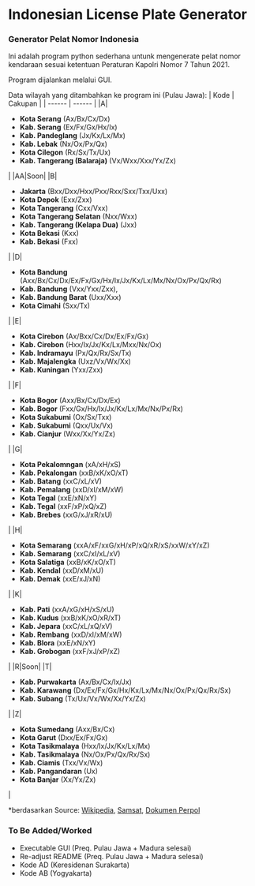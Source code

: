 # Indonesian License Plate Generator
### Generator Pelat Nomor Indonesia

Ini adalah program python sederhana untunk mengenerate pelat nomor kendaraan sesuai ketentuan Peraturan Kapolri Nomor 7 Tahun 2021.

Program dijalankan melalui GUI.

Data wilayah yang ditambahkan ke program ini (Pulau Jawa):
| Kode | Cakupan |
| ------ | ------ |
|A| <ul><li>**Kota Serang** (Ax/Bx/Cx/Dx)</li><li>**Kab. Serang** (Ex/Fx/Gx/Hx/Ix)</li><li>**Kab. Pandeglang** (Jx/Kx/Lx/Mx)</li><li>**Kab. Lebak** (Nx/Ox/Px/Qx)</li><li>**Kota Cilegon** (Rx/Sx/Tx/Ux)</li><li>**Kab. Tangerang (Balaraja)** (Vx/Wxx/Xxx/Yx/Zx)</li></ul>|
|AA|Soon|
|B| <ul><li>**Jakarta** (Bxx/Dxx/Hxx/Pxx/Rxx/Sxx/Txx/Uxx)</li><li>**Kota Depok** (Exx/Zxx)</li><li>**Kota Tangerang** (Cxx/Vxx)</li><li>**Kota Tangerang Selatan** (Nxx/Wxx)</li><li>**Kab. Tangerang (Kelapa Dua)** (Jxx)</li><li>**Kota Bekasi** (Kxx)</li><li>**Kab. Bekasi** (Fxx)</li></ul> |
|D| <ul><li>**Kota Bandung** (Axx/Bx/Cx/Dx/Ex/Fx/Gx/Hx/Ix/Jx/Kx/Lx/Mx/Nx/Ox/Px/Qx/Rx)</li><li>**Kab. Bandung** (Vxx/Yxx/Zxx),</li><li>**Kab. Bandung Barat** (Uxx/Xxx)</li><li>**Kota Cimahi** (Sxx/Tx)</li></ul> |
|E| <ul><li>**Kota Cirebon** (Ax/Bxx/Cx/Dx/Ex/Fx/Gx)</li><li>**Kab. Cirebon** (Hxx/Ix/Jx/Kx/Lx/Mxx/Nx/Ox)</li><li>**Kab. Indramayu** (Px/Qx/Rx/Sx/Tx)</li><li>**Kab. Majalengka** (Uxz/Vx/Wx/Xx)</li><li>**Kab. Kuningan** (Yxx/Zxx)</li></ul>|
|F| <ul><li>**Kota Bogor** (Axx/Bx/Cx/Dx/Ex)</li><li>**Kab. Bogor** (Fxx/Gx/Hx/Ix/Jx/Kx/Lx/Mx/Nx/Px/Rx)</li><li>**Kota Sukabumi** (Ox/Sx/Txx)</li><li>**Kab. Sukabumi** (Qxx/Ux/Vx)</li><li>**Kab. Cianjur** (Wxx/Xx/Yx/Zx)</li></ul>|
|G| <ul><li>**Kota Pekalomngan** (xA/xH/xS)</li><li>**Kab. Pekalongan** (xxB/xK/xO/xT)</li><li>**Kab. Batang** (xxC/xL/xV)</li><li>**Kab. Pemalang** (xxD/xI/xM/xW)</li><li>**Kota Tegal** (xxE/xN/xY)</li><li>**Kab. Tegal** (xxF/xP/xQ/xZ)</li><li>**Kab. Brebes** (xxG/xJ/xR/xU)</li></ul>|
|H| <ul><li>**Kota Semarang** (xxA/xF/xxG/xH/xP/xQ/xR/xS/xxW/xY/xZ)</li><li>**Kab. Semarang** (xxC/xI/xL/xV)</li><li>**Kota Salatiga** (xxB/xK/xO/xT)</li><li>**Kab. Kendal** (xxD/xM/xU)</li><li>**Kab. Demak** (xxE/xJ/xN)</li></ul>|
|K| <ul><li>**Kab. Pati** (xxA/xG/xH/xS/xU)</li><li>**Kab. Kudus** (xxB/xK/xO/xR/xT)</li><li>**Kab. Jepara** (xxC/xL/xQ/xV)</li><li>**Kab. Rembang** (xxD/xI/xM/xW)</li><li>**Kab. Blora** (xxE/xN/xY)</li><li>**Kab. Grobogan** (xxF/xJ/xP/xZ)</li></ul>|
|R|Soon|
|T| <ul><li>**Kab. Purwakarta** (Ax/Bx/Cx/Ix/Jx)</li><li>**Kab. Karawang** (Dx/Ex/Fx/Gx/Hx/Kx/Lx/Mx/Nx/Ox/Px/Qx/Rx/Sx)</li><li>**Kab. Subang** (Tx/Ux/Vx/Wx/Xx/Yx/Zx)</li></ul>|
|Z| <ul><li>**Kota Sumedang** (Axx/Bx/Cx)</li><li>**Kota Garut** (Dxx/Ex/Fx/Gx)</li><li>**Kota Tasikmalaya** (Hxx/Ix/Jx/Kx/Lx/Mx)</li><li>**Kab. Tasikmalaya** (Nx/Ox/Px/Qx/Rx/Sx)</li><li>**Kab. Ciamis** (Txx/Vx/Wx)</li><li>**Kab. Pangandaran** (Ux)</li><li>**Kota Banjar** (Xx/Yx/Zx)</li></ul> |

*berdasarkan Source: [Wikipedia](https://id.wikipedia.org/wiki/Tanda_Nomor_Kendaraan_Bermotor_Indonesia), [Samsat](https://samsat.info/daftar-lengkap-kode-plat-nomor-polisi-kendaraan-daerah-di-indonesia), [Dokumen Perpol](https://peraturan.bpk.go.id/Details/225016/perpol-no-7-tahun-2021)

### To Be Added/Worked
- Executable GUI (Preq. Pulau Jawa + Madura selesai)
- Re-adjust README (Preq. Pulau Jawa + Madura selesai)
- Kode AD (Keresidenan Surakarta)
- Kode AB (Yogyakarta)